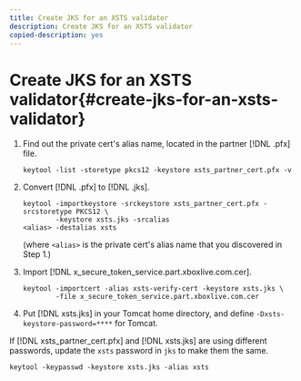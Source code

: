 ```yaml
---
title: Create JKS for an XSTS validator
description: Create JKS for an XSTS validator
copied-description: yes
---
```


# Create JKS for an XSTS validator{#create-jks-for-an-xsts-validator}

1. Find out the private cert's alias name, located in the partner [!DNL .pfx] file.

   ```
   keytool -list -storetype pkcs12 -keystore xsts_partner_cert.pfx -v 
   ```

1. Convert [!DNL .pfx] to [!DNL .jks].

   ```
   keytool -importkeystore -srckeystore xsts_partner_cert.pfx -srcstoretype PKCS12 \  
           -keystore xsts.jks -srcalias  
   <alias> -destalias xsts
   ```

   (where `<alias>` is the private cert's alias name that you discovered in Step 1.)
1. Import [!DNL x_secure_token_service.part.xboxlive.com.cer].

   ```
   keytool -importcert -alias xsts-verify-cert -keystore xsts.jks \  
           -file x_secure_token_service.part.xboxlive.com.cer 
   ```

1. Put [!DNL xsts.jks] in your Tomcat home directory, and define `-Dxsts-keystore-password=****` for Tomcat.

If [!DNL xsts_partner_cert.pfx] and [!DNL xsts.jks] are using different passwords, update the `xsts` password in `jks` to make them the same. 

```
keytool -keypasswd -keystore xsts.jks -alias xsts 
```
